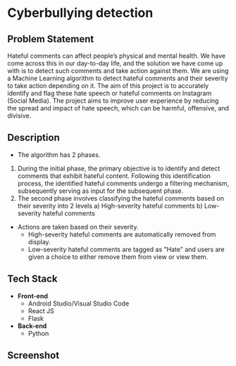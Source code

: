 # Cyberbullying detection

## Problem Statement
Hateful comments can affect people’s physical and mental health. We have come across this in our day-to-day life, and the solution we have come up with is to detect such comments and take action against them. We are using a Machine Learning algorithm to detect hateful comments and their severity to take action depending on it. The aim of this project is to accurately identify and flag these hate speech or hateful comments on Instagram (Social Media). The project aims to improve user experience by reducing the spread and impact of hate speech, which can be harmful, offensive, and divisive.

## Description
* The algorithm has 2 phases.
1) During the initial phase, the primary objective is to identify and detect comments that exhibit hateful content. Following this identification process, the identified hateful comments undergo a filtering mechanism, subsequently serving as input for the subsequent phase.
2) The second phase involves classifying the hateful comments based on their severity into 2 levels
   a) High-severity hateful comments
   b) Low-severity hateful comments
* Actions are taken based on their severity.
  - High-severity hateful comments are automatically removed from display.
  - Low-severity hateful comments are tagged as "Hate" and users are given a choice to either remove them from view or view them.
## Tech Stack
* __Front-end__
    - Android Studio/Visual Studio Code
    - React JS
    - Flask
* __Back-end__
  - Python
## Screenshot
  
